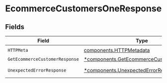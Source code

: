 # EcommerceCustomersOneResponse


## Fields

| Field                                                                                               | Type                                                                                                | Required                                                                                            | Description                                                                                         |
| --------------------------------------------------------------------------------------------------- | --------------------------------------------------------------------------------------------------- | --------------------------------------------------------------------------------------------------- | --------------------------------------------------------------------------------------------------- |
| `HTTPMeta`                                                                                          | [components.HTTPMetadata](../../models/components/httpmetadata.md)                                  | :heavy_check_mark:                                                                                  | N/A                                                                                                 |
| `GetEcommerceCustomerResponse`                                                                      | [*components.GetEcommerceCustomerResponse](../../models/components/getecommercecustomerresponse.md) | :heavy_minus_sign:                                                                                  | Customers                                                                                           |
| `UnexpectedErrorResponse`                                                                           | [*components.UnexpectedErrorResponse](../../models/components/unexpectederrorresponse.md)           | :heavy_minus_sign:                                                                                  | Unexpected error                                                                                    |